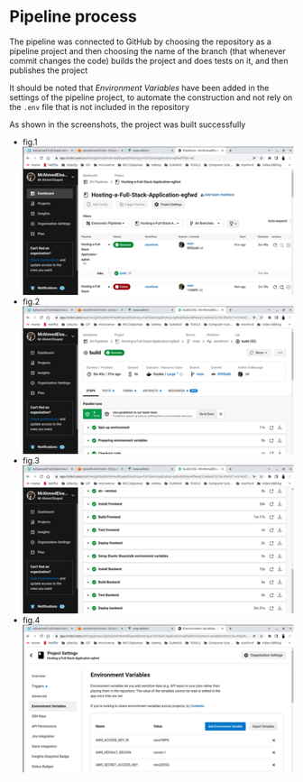 # Pipeline process
The pipeline was connected to GitHub by choosing the repository as a pipeline project and then choosing the name of the branch (that whenever commit changes the code) builds the project and does tests on it, and then publishes the project

It should be noted that *Environment Variables* have been added in the settings of the pipeline project, to automate the construction and not rely on the `.env` file that is not included in the repository

As shown in the screenshots, the project was built successfully

- fig.1
![enter image description here](https://raw.githubusercontent.com/MrAhmedElsayed/Hosting-a-Full-Stack-Application-egfwd/main/docs_screenshots/pipline_status/pipeline_status_1.png)
- fig.2
![enter image description here](https://raw.githubusercontent.com/MrAhmedElsayed/Hosting-a-Full-Stack-Application-egfwd/main/docs_screenshots/pipline_status/pipeline_status_2.png)
- fig.3
![enter image description here](https://raw.githubusercontent.com/MrAhmedElsayed/Hosting-a-Full-Stack-Application-egfwd/main/docs_screenshots/pipline_status/pipeline_status_3.png)
- fig.4
![enter image description here](https://raw.githubusercontent.com/MrAhmedElsayed/Hosting-a-Full-Stack-Application-egfwd/main/docs_screenshots/pipline_status/pipeline_status_4.png)

